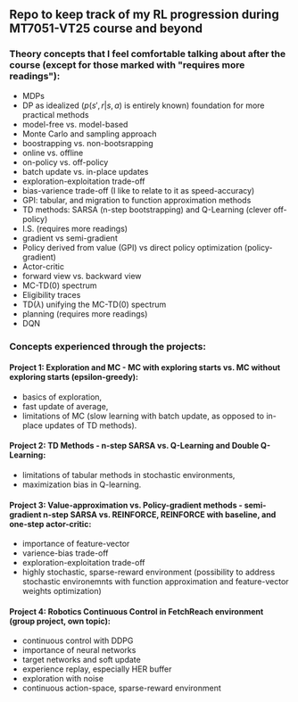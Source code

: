 ## Repo to keep track of my RL progression during MT7051-VT25 course and beyond

### Theory concepts that I feel comfortable talking about after the course (except for those marked with "requires more readings"):
- MDPs
- DP as idealized ($p(s',r | s,a)$ is entirely known) foundation for more practical methods
- model-free vs. model-based
- Monte Carlo and sampling approach
- boostrapping vs. non-bootsrapping
- online vs. offline
- on-policy vs. off-policy
- batch update vs. in-place updates
- exploration-exploitation trade-off
- bias-varience trade-off (I like to relate to it as speed-accuracy)
- GPI: tabular, and migration to function approximation methods
- TD methods: SARSA (n-step bootstrapping) and Q-Learning (clever off-policy)
- I.S. (requires more readings)
- gradient vs semi-gradient
- Policy derived from value (GPI) vs direct policy optimization (policy-gradient)
- Actor-critic
- forward view vs. backward view
- MC-TD(0) spectrum
- Eligibility traces
- TD($\lambda$) unifying the MC-TD(0) spectrum
- planning (requires more readings)
- DQN

### Concepts experienced through the projects:

#### Project 1: Exploration and MC - MC with exploring starts vs. MC without exploring starts (epsilon-greedy):
- basics of exploration,
- fast update of average,
- limitations of MC (slow learning with batch update, as opposed to in-place updates of TD methods).

#### Project 2: TD Methods - n-step SARSA vs. Q-Learning and Double Q-Learning:
- limitations of tabular methods in stochastic environments,
- maximization bias in Q-learning.

#### Project 3: Value-approximation vs. Policy-gradient methods - semi-gradient n-step SARSA vs. REINFORCE, REINFORCE with baseline, and one-step actor-critic:
- importance of feature-vector
- varience-bias trade-off
- exploration-exploitation trade-off
- highly stochastic, sparse-reward environment (possibility to address stochastic environemnts with function approximation and feature-vector weights optimization)

#### Project 4: Robotics Continuous Control in FetchReach environment (group project, own topic):
- continuous control with DDPG
- importance of neural networks
- target networks and soft update
- experience replay, especially HER buffer
- exploration with noise
- continuous action-space, sparse-reward environment
